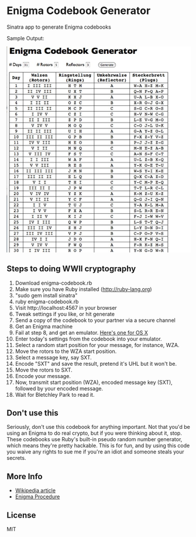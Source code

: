 Enigma Codebook Generator
========================

Sinatra app to generate Enigma codebooks

Sample Output:

![sample output](sample.jpg)


Steps to doing WWII cryptography
------------------------

1. Download enigma-codebook.rb
2. Make sure you have Ruby installed (http://ruby-lang.org)
3. "sudo gem install sinatra"
4. ruby enigma-codebook.rb
5. Visit http://localhost:4567 in your browser
6. Tweak settings if you like, or hit generate
7. Send a copy of the codebook to your partner via a secure channel
8. Get an Enigma machine
9. Fail at step 8, and get an emulator. [Here's one for OS X](http://www.terrylong.org/)
10. Enter today's settings from the codebook into your emulator.
11. Select a random start position for your message, for instance, WZA.
12. Move the rotors to the WZA start position.
13. Select a message key, say SXT.
14. Encode "SXT" and save the result, pretend it's UHL but it won't be.
15. Move the rotors to SXT.
16. Encode your message.
17. Now, transmit start position (WZA), encoded message key (SXT),
    followed by your encoded message.
18. Wait for Bletchley Park to read it.


Don't use this
-----------------

Seriously, don't use this codebook for anything important. Not that
you'd be using an Enigma to do real crypto, but if you were thinking
about it, stop. These codebooks use Ruby's built-in pseudo random
number generator, which means they're pretty hackable. This is for
fun, and by using this code you waive any rights to sue me if you're
an idiot and someone steals your secrets.


More Info
----------------

* [Wikipedia article](http://en.wikipedia.org/wiki/Enigma_machine)
* [Enigma Procedure](http://users.telenet.be/d.rijmenants/en/enigmaproc.htm)


License
-------------
MIT
